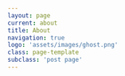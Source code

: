 ```yaml
---
layout: page
current: about
title: About
navigation: true
logo: 'assets/images/ghost.png'
class: page-template
subclass: 'post page'
---
```


